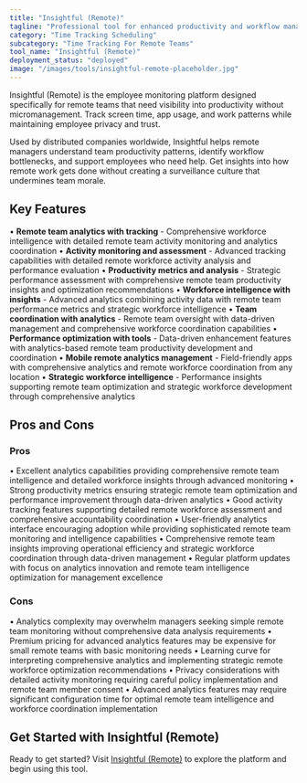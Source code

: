 ```yaml
---
title: "Insightful (Remote)"
tagline: "Professional tool for enhanced productivity and workflow management"
category: "Time Tracking Scheduling"
subcategory: "Time Tracking For Remote Teams"
tool_name: "Insightful (Remote)"
deployment_status: "deployed"
image: "/images/tools/insightful-remote-placeholder.jpg"
---
```

Insightful (Remote) is the employee monitoring platform designed specifically for remote teams that need visibility into productivity without micromanagement. Track screen time, app usage, and work patterns while maintaining employee privacy and trust.

Used by distributed companies worldwide, Insightful helps remote managers understand team productivity patterns, identify workflow bottlenecks, and support employees who need help. Get insights into how remote work gets done without creating a surveillance culture that undermines team morale.

## Key Features

• **Remote team analytics with tracking** - Comprehensive workforce intelligence with detailed remote team activity monitoring and analytics coordination
• **Activity monitoring and assessment** - Advanced tracking capabilities with detailed remote workforce activity analysis and performance evaluation
• **Productivity metrics and analysis** - Strategic performance assessment with comprehensive remote team productivity insights and optimization recommendations
• **Workforce intelligence with insights** - Advanced analytics combining activity data with remote team performance metrics and strategic workforce intelligence
• **Team coordination with analytics** - Remote team oversight with data-driven management and comprehensive workforce coordination capabilities
• **Performance optimization with tools** - Data-driven enhancement features with analytics-based remote team productivity development and coordination
• **Mobile remote analytics management** - Field-friendly apps with comprehensive analytics and remote workforce coordination from any location
• **Strategic workforce intelligence** - Performance insights supporting remote team optimization and strategic workforce development through comprehensive analytics

## Pros and Cons

### Pros
• Excellent analytics capabilities providing comprehensive remote team intelligence and detailed workforce insights through advanced monitoring
• Strong productivity metrics ensuring strategic remote team optimization and performance improvement through data-driven analytics
• Good activity tracking features supporting detailed remote workforce assessment and comprehensive accountability coordination
• User-friendly analytics interface encouraging adoption while providing sophisticated remote team monitoring and intelligence capabilities
• Comprehensive remote team insights improving operational efficiency and strategic workforce coordination through data-driven management
• Regular platform updates with focus on analytics innovation and remote team intelligence optimization for management excellence

### Cons
• Analytics complexity may overwhelm managers seeking simple remote team monitoring without comprehensive data analysis requirements
• Premium pricing for advanced analytics features may be expensive for small remote teams with basic monitoring needs
• Learning curve for interpreting comprehensive analytics and implementing strategic remote workforce optimization recommendations
• Privacy considerations with detailed activity monitoring requiring careful policy implementation and remote team member consent
• Advanced analytics features may require significant configuration time for optimal remote team intelligence and workforce coordination implementation
## Get Started with Insightful (Remote)

Ready to get started? Visit [Insightful (Remote)](https://insightful(remote).com) to explore the platform and begin using this tool.
